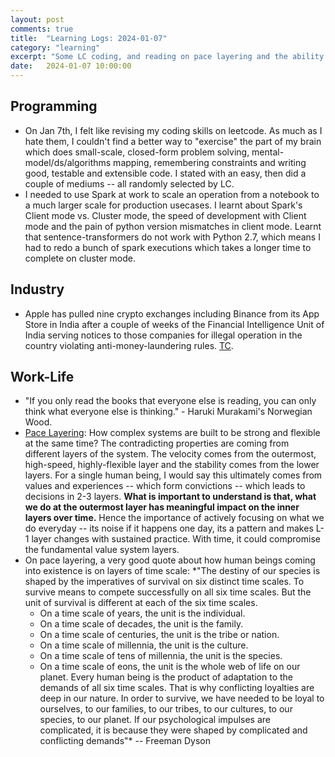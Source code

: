 ```yaml
---
layout: post
comments: true
title:  "Learning Logs: 2024-01-07"
category: "learning"
excerpt: "Some LC coding, and reading on pace layering and the ability of complex systems to exhibit contradictory properties"
date:   2024-01-07 10:00:00
---
```


## Programming
* On Jan 7th, I felt like revising my coding skills on leetcode. As much as I hate them, I couldn't find a better way to "exercise" the part of my brain which does small-scale, closed-form problem solving, mental-model/ds/algorithms mapping, remembering constraints and writing good, testable and extensible code. I stated with an easy, then did a couple of mediums -- all randomly selected by LC.
* I needed to use Spark at work to scale an operation from a notebook to a much larger scale for production usecases. I learnt about Spark's Client mode vs. Cluster mode, the speed of development with Client mode and the pain of python version mismatches in client mode. Learnt that sentence-transformers do not work with Python 2.7, which means I had to redo a bunch of spark executions which takes a longer time to complete on cluster mode.

## Industry
* Apple has pulled nine crypto exchanges including Binance from its App Store in India after a couple of weeks of the Financial Intelligence Unit of India serving notices to those companies for illegal operation in the country violating anti-money-laundering rules. [TC](https://techcrunch.com/2024/01/09/apple-crypto-apps-binance-india/).

## Work-Life
* "If you only read the books that everyone else is reading, you can only think what everyone else is thinking." - Haruki Murakami's Norwegian Wood.
* [Pace Layering](https://jods.mitpress.mit.edu/pub/issue3-brand/release/2?utm_source=substack&utm_medium=email): How complex systems are built to be strong and flexible at the same time? The contradicting properties are coming from different layers of the system. The velocity comes from the outermost, high-speed, highly-flexible layer and the stability comes from the lower layers. For a single human being, I would say this ultimately comes from values and experiences -- which form convictions -- which leads to decisions in 2-3 layers. **What is important to understand is that, what we do at the outermost layer has meaningful impact on the inner layers over time.** Hence the importance of actively focusing on what we do everyday -- its noise if it happens one day, its a pattern and makes L-1 layer changes with sustained practice. With time, it could compromise the fundamental value system layers.
* On pace layering, a very good quote about how human beings coming into existence is on layers of time scale: *"The destiny of our species is shaped by the imperatives of survival on six distinct time scales. To survive means to compete successfully on all six time scales. But the unit of survival is different at each of the six time scales.
  * On a time scale of years, the unit is the individual.
  * On a time scale of decades, the unit is the family.
  * On a time scale of centuries, the unit is the tribe or nation.
  * On a time scale of millennia, the unit is the culture.
  * On a time scale of tens of millennia, the unit is the species.
  * On a time scale of eons, the unit is the whole web of life on our planet.
  Every human being is the product of adaptation to the demands of all six time scales. That is why conflicting loyalties are deep in our nature. In order to survive, we have needed to be loyal to ourselves, to our families, to our tribes, to our cultures, to our species, to our planet. If our psychological impulses are complicated, it is because they were shaped by complicated and conflicting demands"* -- Freeman Dyson
